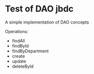 # Test of DAO jbdc

A simple implementation of DAO concepts

Operations:
- findAll
- findById
- findByDepartment
- create
- update
- deleteById